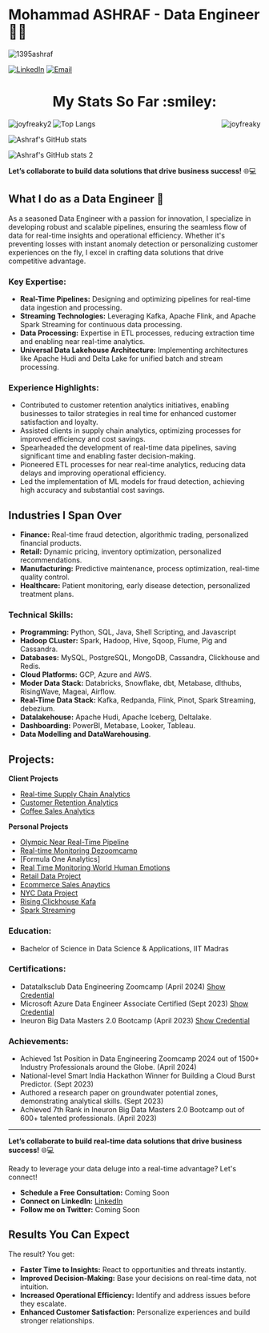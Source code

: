 # Mohammad ASHRAF - Data Engineer 👨‍💻

<p align="left"> <img src="https://komarev.com/ghpvc/?username=ashraf1395&label=Profile%20views&color=0e75b6&style=flat" alt="1395ashraf" /> </p>

[![LinkedIn](https://img.shields.io/badge/LinkedIn-Connect-blue)](https://linkedin.com/in/ashraf1395)
[![Email](https://img.shields.io/badge/Email-Contact%20Me-green)](mailto:1395ashraf@gmail.com)

<h1 align="center">My Stats So Far  :smiley:</h1>
<p><img align="right" src="https://github-readme-streak-stats.herokuapp.com/?user=Ashraf1395&" alt="joyfreaky" /></p>

<p><img align="left" src="https://github-readme-streak-stats.herokuapp.com/?user=ashraf-mohammad1_citrix&" alt="joyfreaky2" /></p>

![Top Langs](https://github-readme-stats.vercel.app/api/top-langs/?username=Ashraf1395&size_weight=0.25&count_weight=0.75)

![Ashraf's GitHub stats](https://github-readme-stats.vercel.app/api?username=Ashraf1395&hide=contribs,prs&show_icons=true)

![Ashraf's GitHub stats 2 ](https://github-readme-stats.vercel.app/api?username=ashraf-mohammad1_citrix&hide=contribs,prs&show_icons=true)

**Let’s collaborate to build data solutions that drive business success!** 🌐💻

## What I do as a Data Engineer 🚀

As a seasoned Data Engineer with a passion for innovation, I specialize in developing robust and scalable pipelines, ensuring the seamless flow of data for real-time insights and operational efficiency. Whether it's preventing losses with instant anomaly detection or personalizing customer experiences on the fly, I excel in crafting data solutions that drive competitive advantage.

### **Key Expertise:**

- **Real-Time Pipelines:** Designing and optimizing pipelines for real-time data ingestion and processing.
- **Streaming Technologies:** Leveraging Kafka, Apache Flink, and Apache Spark Streaming for continuous data processing.
- **Data Processing:** Expertise in ETL processes, reducing extraction time and enabling near real-time analytics.
- **Universal Data Lakehouse Architecture:** Implementing architectures like Apache Hudi and Delta Lake for unified batch and stream processing.

### **Experience Highlights:**

- Contributed to customer retention analytics initiatives, enabling businesses to tailor strategies in real time for enhanced customer satisfaction and loyalty.
- Assisted clients in supply chain analytics, optimizing processes for improved efficiency and cost savings.
- Spearheaded the development of real-time data pipelines, saving significant time and enabling faster decision-making.
- Pioneered ETL processes for near real-time analytics, reducing data delays and improving operational efficiency.
- Led the implementation of ML models for fraud detection, achieving high accuracy and substantial cost savings.

## Industries I Span Over

- **Finance:** Real-time fraud detection, algorithmic trading, personalized financial products.
- **Retail:** Dynamic pricing, inventory optimization, personalized recommendations.
- **Manufacturing:** Predictive maintenance, process optimization, real-time quality control.
- **Healthcare:** Patient monitoring, early disease detection, personalized treatment plans.

### **Technical Skills:**

- **Programming:** Python, SQL, Java, Shell Scripting, and Javascript
- **Hadoop CLuster:** Spark, Hadoop, Hive, Sqoop, Flume, Pig and Cassandra.
- **Databases:** MySQL, PostgreSQL, MongoDB, Cassandra, Clickhouse and Redis.
- **Cloud Platforms:** GCP, Azure and AWS.
- **Moder Data Stack:** Databricks, Snowflake, dbt, Metabase, dlthubs, RisingWave, Mageai, Airflow.
- **Real-Time Data Stack:** Kafka, Redpanda, Flink, Pinot, Spark Streaming, debezium.
- **Datalakehouse:** Apache Hudi, Apache Iceberg, Deltalake. 
- **Dashboarding:** PowerBI, Metabase, Looker, Tableau.
- **Data Modelling and DataWarehousing**.

## **Projects:**

**Client Projects**
-  [Real-time Supply Chain Analytics](https://github.com/Ashraf1395/supply_chain_finance)
-  [Customer Retention Analytics](https://github.com/Ashraf1395/customer_retention_analytics)
-  [Coffee Sales Analytics](www.github.com/Ashraf1395/coffee_production_sales_analytics)

**Personal Projects**
-  [Olympic Near Real-Time Pipeline](https://github.com/Ashraf1395/olympic_data_project)
-  [Real-time Monitoring Dezoomcamp](https://github.com/Ashraf1395/real-time_analytics_dezoomcamp)
-  [Formula One Analytics]
-  [Real Time Monitoring World Human Emotions](https://github.com/Ashraf1395/realtime_monitoring_world_humans_emotions)
-  [Retail Data Project](https://github.com/Ashraf1395/retail-data-project)
-  [Ecommerce Sales Anaytics](https://github.com/Ashraf1395/ecommerce_sales_analytics_aws)
-  [NYC Data Project](https://github.com/Ashraf1395/nyc-taxi-complete-data-project)
-  [Rising Clickhouse Kafa](https://github.com/Ashraf1395/rising_wave_clickhouse_kafka)
-  [Spark Streaming](https://github.com/Ashraf1395/Pipeline_using_spark_streaming)
  
### **Education:**

- Bachelor of Science in Data Science & Applications, IIT Madras

### **Certifications:**

- Datatalksclub Data Engineering Zoomcamp (April 2024) [Show Credential](https://certificate.datatalks.club/dezoomcamp/2024/3f3d9bce21bf8adb8d3238aa00ba3349e5f2e174.pdf)
- Microsoft Azure Data Engineer Associate Certified (Sept 2023) [Show Credential](https://learn.microsoft.com/api/credentials/share/en-us/MohdAshraf-5278/5A10B39357F305B5?sharingId=7CB0F805CBFF6954)
- Ineuron Big Data Masters 2.0 Bootcamp (April 2023) [Show Credential](https://learn.ineuron.ai/certificate/12796082-51c8-476b-8cc7-1f63b839ed60)

### **Achievements:**

- Achieved 1st Position in Data Engineering Zoomcamp 2024 out of 1500+ Industry Professionals around the Globe. (April 2024)
- National-level Smart India Hackathon Winner for Building a Cloud Burst Predictor. (Sept 2023) 
- Authored a research paper on groundwater potential zones, demonstrating analytical skills. (Sept 2023)
- Achieved 7th Rank in Ineuron Big Data Masters 2.0 Bootcamp out of 600+ talented professionals. (April 2023)

---

**Let’s collaborate to build real-time data solutions that drive business success!** 🌐💻

Ready to leverage your data deluge into a real-time advantage? Let's connect!

- **Schedule a Free Consultation:** Coming Soon
- **Connect on LinkedIn:** [LinkedIn](https://linkedin.com/in/ashraf1395)
- **Follow me on Twitter:** Coming Soon

## Results You Can Expect

The result? You get:

- **Faster Time to Insights:** React to opportunities and threats instantly.
- **Improved Decision-Making:** Base your decisions on real-time data, not intuition.
- **Increased Operational Efficiency:** Identify and address issues before they escalate.
- **Enhanced Customer Satisfaction:** Personalize experiences and build stronger relationships.
